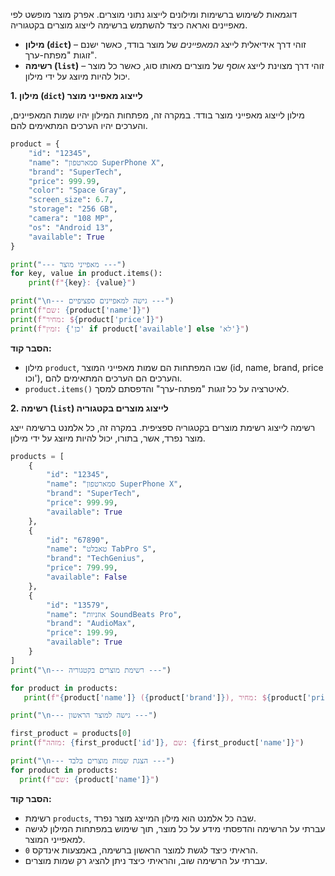דוגמאות לשימוש ברשימות ומילונים לייצוג נתוני מוצרים. אפרק מוצר מופשט לפי מאפיינים ואראה כיצד להשתמש ברשימה לייצוג מוצרים בקטגוריה.

*   **מילון (`dict`)** – זוהי דרך אידיאלית לייצג *המאפיינים* של מוצר בודד, כאשר ישנם זוגות "מפתח-ערך".
*   **רשימה (`list`)** – זוהי דרך מצוינת לייצג *אוסף* של מוצרים מאותו סוג, כאשר כל מוצר יכול להיות מיוצג על ידי מילון.

**1. מילון (`dict`) לייצוג מאפייני מוצר**

מילון לייצוג מאפייני מוצר בודד. במקרה זה, מפתחות המילון יהיו שמות המאפיינים, והערכים יהיו הערכים המתאימים להם.

```python
product = {
    "id": "12345",
    "name": "סמארטפון SuperPhone X",
    "brand": "SuperTech",
    "price": 999.99,
    "color": "Space Gray",
    "screen_size": 6.7,
    "storage": "256 GB",
    "camera": "108 MP",
    "os": "Android 13",
    "available": True
}

print("--- מאפייני מוצר ---")
for key, value in product.items():
    print(f"{key}: {value}")

print("\n--- גישה למאפיינים ספציפיים ---")
print(f"שם: {product['name']}")
print(f"מחיר: ${product['price']}")
print(f"זמין: {'כן' if product['available'] else 'לא'}")

```

**הסבר קוד:**

*   מילון `product`, שבו המפתחות הם שמות מאפייני המוצר (id, name, brand, price וכו'), והערכים הם הערכים המתאימים להם.
*   `product.items()` לאיטרציה על כל זוגות "מפתח-ערך" והדפסתם למסך.

**2. רשימה (`list`) לייצוג מוצרים בקטגוריה**

רשימה לייצוג רשימת מוצרים בקטגוריה ספציפית.
במקרה זה, כל אלמנט ברשימה ייצג מוצר נפרד, אשר, בתורו, יכול להיות מיוצג על ידי מילון.

```python
products = [
    {
        "id": "12345",
        "name": "סמארטפון SuperPhone X",
        "brand": "SuperTech",
        "price": 999.99,
        "available": True
    },
    {
        "id": "67890",
        "name": "טאבלט TabPro S",
        "brand": "TechGenius",
        "price": 799.99,
        "available": False
    },
    {
        "id": "13579",
        "name": "אוזניות SoundBeats Pro",
        "brand": "AudioMax",
        "price": 199.99,
        "available": True
    }
]
print("\n--- רשימת מוצרים בקטגוריה ---")

for product in products:
   print(f"{product['name']} ({product['brand']}), מחיר: ${product['price']}, זמין: {'כן' if product['available'] else 'לא'}")

print("\n--- גישה למוצר הראשון ---")

first_product = products[0]
print(f"מזהה: {first_product['id']}, שם: {first_product['name']}")

print("\n--- הצגת שמות מוצרים בלבד ---")
for product in products:
  print(f"שם: {product['name']}")
```

**הסבר קוד:**

*   רשימת `products`, שבה כל אלמנט הוא מילון המייצג מוצר נפרד.
*   עברתי על הרשימה והדפסתי מידע על כל מוצר, תוך שימוש במפתחות המילון לגישה למאפייני המוצר.
*   הראיתי כיצד לגשת למוצר הראשון ברשימה, באמצעות אינדקס `0`.
*   עברתי על הרשימה שוב, והראיתי כיצד ניתן להציג רק שמות מוצרים.

